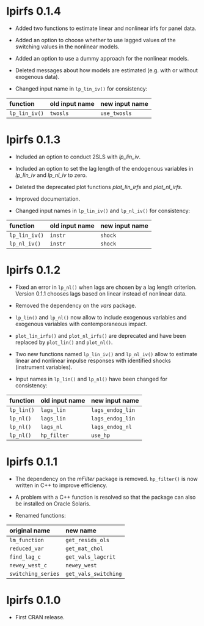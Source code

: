 # lpirfs 0.1.4

* Added two functions to estimate linear and nonlinear irfs for panel data.

* Added an option to choose whether to use lagged values of the switching values in 
  the nonlinear models. 

* Added an option to use a dummy approach for the nonlinear models.

* Deleted messages about how models are estimated (e.g. with or without exogenous data).

* Changed input name in `lp_lin_iv()` for consistency:

function | old input name | new input name
:--------|:-------------  |:------------- 
`lp_lin_iv()` | `twosls`     | `use_twosls`



# lpirfs 0.1.3

* Included an option to conduct 2SLS with *lp_lin_iv*.

* Included an option to set the lag length of the endogenous variables in *lp_lin_iv* and *lp_nl_iv* to zero.

* Deleted the deprecated plot functions *plot_lin_irfs* and *plot_nl_irfs*.

* Improved documentation.

* Changed input names in `lp_lin_iv()` and `lp_nl_iv()` for consistency:

function | old input name | new input name
:--------|:-------------  |:------------- 
`lp_lin_iv()` | `instr`     | `shock`
`lp_nl_iv()`  | `instr`     | `shock`


# lpirfs 0.1.2

* Fixed an error in `lp_nl()` when lags are chosen by a lag length criterion. 
  Version 0.1.1 chooses lags based on linear instead of 
  nonlinear data.

* Removed the dependency on the *vars* package. 

* `lp_lin()` and `lp_nl()` now allow to include exogenous variables and exogenous variables
  with contemporaneous impact. 

* `plot_lin_irfs()` and `plot_nl_irfs()` are deprecated and have been 
  replaced by `plot_lin()` and `plot_nl()`.

* Two new functions named `lp_lin_iv()` and `lp_nl_iv()` allow to estimate 
  linear and nonlinear impulse responses with identified shocks (instrument variables).

* Input names in `lp_lin()` and `lp_nl()` have been changed for consistency:

function | old input name | new input name
:--------|:-------------  |:------------- 
`lp_lin()` | `lags_lin`     | `lags_endog_lin`
`lp_nl()`  | `lags_lin`     | `lags_endog_lin`
`lp_nl()`  | `lags_nl`      | `lags_endog_nl`
`lp_nl()`  | `hp_filter`    | `use_hp`



# lpirfs 0.1.1

* The dependency on the *mFilter* package is removed. `hp_filter()` is now written in C++ to improve efficiency. 

* A problem with a C++ function is resolved so that the package can also be installed on Oracle Solaris. 

* Renamed functions:

original name | new name |
:--------|:------------- 
`lm_function`       | `get_resids_ols` 
`reduced_var`       | `get_mat_chol`
`find_lag_c`        | `get_vals_lagcrit`
`newey_west_c`      | `newey_west`
`switching_series`  | `get_vals_switching`
 

# lpirfs 0.1.0
* First CRAN release.

